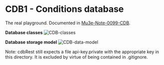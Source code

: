 # CDB1 - Conditions database 

The real playground. Documented in [Mu3e-Note-0099-CDB](https://github.com/ursl/mu3eanca/blob/master/db0/cdb1/note.pdf).

**Database classes**
![CDB-classes](https://github.com/ursl/mu3eanca/assets/5073648/2a6f5b16-efb4-405f-9b0b-28a1adc7d4ab)



**Database storage model**
![CDB-data-model](https://github.com/ursl/mu3eanca/assets/5073648/7fa5af4d-da58-49b9-8a48-073391a8dd09)


Note: cdbRest still expects a file api-key.private with the appropriate key in this directory. It is excluded by virtue of being contained in .gitignore.

